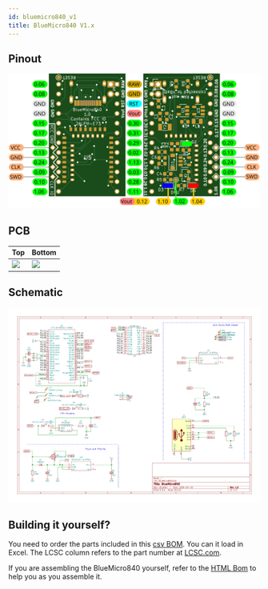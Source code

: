 ```yaml
---
id: bluemicro840_v1
title: BlueMicro840 V1.x
---
```



## Pinout
![img](../static/img/pinout_bluemicrov1.0.svg)

## PCB
| Top  | Bottom  |
|---|---|
| <img src="http://nrf52.jpconstantineau.com/img/pcb_top_bluemicro840_1.0.svg" width="200" />   | <img src="http://nrf52.jpconstantineau.com/img/pcb_bottom_bluemicro840_1.0.svg" width="200" />  |


## Schematic

![img](../static/img/schematic_bluemicro840_1.0.png)

## Building it yourself?

You need to order the parts included in this [csv BOM](../static/bom/BlueMicro840/BlueMicro840.csv).  You can it load in Excel.  The LCSC column refers to the part number at [LCSC.com](https://lcsc.com/).

If you are assembling the BlueMicro840 yourself, refer to the [HTML Bom](../static/bom/BlueMicro840/ibom.html) to help you as you assemble it.


